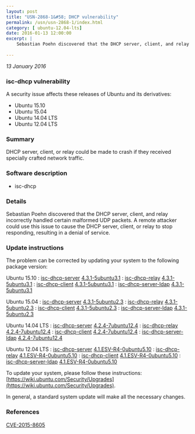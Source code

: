 ```yaml
---
layout: post
title: "USN-2868-1&#58; DHCP vulnerability"
permalink: /usn/usn-2868-1/index.html
category: [ ubuntu-12.04-lts]
date: 2016-01-13 12:00:00
excerpt: |
    Sebastian Poehn discovered that the DHCP server, client, and relay incorrectly handled certain malformed UDP packets. A remote attacker could use this issue to cause the DHCP server, client, or relay to stop responding, resulting in a denial of service. 
    
--- 
```

 
 

*13 January 2016*

### isc-dhcp vulnerability

A security issue affects these releases of Ubuntu and its derivatives:

* Ubuntu 15.10
* Ubuntu 15.04
* Ubuntu 14.04 LTS
* Ubuntu 12.04 LTS

### Summary

DHCP server, client, or relay could be made to crash if they received specially crafted network traffic.

### Software description

* isc-dhcp 

### Details

Sebastian Poehn discovered that the DHCP server, client, and relay incorrectly handled certain malformed UDP packets. A remote attacker could use this issue to cause the DHCP server, client, or relay to stop responding, resulting in a denial of service. 

### Update instructions

The problem can be corrected by updating your system to the following package version:

Ubuntu 15.10
 : [isc-dhcp-server](https://launchpad.net/ubuntu/+source/isc-dhcp) <span> [4.3.1-5ubuntu3.1](https://launchpad.net/ubuntu/+source/isc-dhcp/4.3.1-5ubuntu3.1) </span> 
 : [isc-dhcp-relay](https://launchpad.net/ubuntu/+source/isc-dhcp) <span> [4.3.1-5ubuntu3.1](https://launchpad.net/ubuntu/+source/isc-dhcp/4.3.1-5ubuntu3.1) </span> 
 : [isc-dhcp-client](https://launchpad.net/ubuntu/+source/isc-dhcp) <span> [4.3.1-5ubuntu3.1](https://launchpad.net/ubuntu/+source/isc-dhcp/4.3.1-5ubuntu3.1) </span> 
 : [isc-dhcp-server-ldap](https://launchpad.net/ubuntu/+source/isc-dhcp) <span> [4.3.1-5ubuntu3.1](https://launchpad.net/ubuntu/+source/isc-dhcp/4.3.1-5ubuntu3.1) </span> 

Ubuntu 15.04
 : [isc-dhcp-server](https://launchpad.net/ubuntu/+source/isc-dhcp) <span> [4.3.1-5ubuntu2.3](https://launchpad.net/ubuntu/+source/isc-dhcp/4.3.1-5ubuntu2.3) </span> 
 : [isc-dhcp-relay](https://launchpad.net/ubuntu/+source/isc-dhcp) <span> [4.3.1-5ubuntu2.3](https://launchpad.net/ubuntu/+source/isc-dhcp/4.3.1-5ubuntu2.3) </span> 
 : [isc-dhcp-client](https://launchpad.net/ubuntu/+source/isc-dhcp) <span> [4.3.1-5ubuntu2.3](https://launchpad.net/ubuntu/+source/isc-dhcp/4.3.1-5ubuntu2.3) </span> 
 : [isc-dhcp-server-ldap](https://launchpad.net/ubuntu/+source/isc-dhcp) <span> [4.3.1-5ubuntu2.3](https://launchpad.net/ubuntu/+source/isc-dhcp/4.3.1-5ubuntu2.3) </span> 

Ubuntu 14.04 LTS
 : [isc-dhcp-server](https://launchpad.net/ubuntu/+source/isc-dhcp) <span> [4.2.4-7ubuntu12.4](https://launchpad.net/ubuntu/+source/isc-dhcp/4.2.4-7ubuntu12.4) </span> 
 : [isc-dhcp-relay](https://launchpad.net/ubuntu/+source/isc-dhcp) <span> [4.2.4-7ubuntu12.4](https://launchpad.net/ubuntu/+source/isc-dhcp/4.2.4-7ubuntu12.4) </span> 
 : [isc-dhcp-client](https://launchpad.net/ubuntu/+source/isc-dhcp) <span> [4.2.4-7ubuntu12.4](https://launchpad.net/ubuntu/+source/isc-dhcp/4.2.4-7ubuntu12.4) </span> 
 : [isc-dhcp-server-ldap](https://launchpad.net/ubuntu/+source/isc-dhcp) <span> [4.2.4-7ubuntu12.4](https://launchpad.net/ubuntu/+source/isc-dhcp/4.2.4-7ubuntu12.4) </span> 

Ubuntu 12.04 LTS
 : [isc-dhcp-server](https://launchpad.net/ubuntu/+source/isc-dhcp) <span> [4.1.ESV-R4-0ubuntu5.10](https://launchpad.net/ubuntu/+source/isc-dhcp/4.1.ESV-R4-0ubuntu5.10) </span> 
 : [isc-dhcp-relay](https://launchpad.net/ubuntu/+source/isc-dhcp) <span> [4.1.ESV-R4-0ubuntu5.10](https://launchpad.net/ubuntu/+source/isc-dhcp/4.1.ESV-R4-0ubuntu5.10) </span> 
 : [isc-dhcp-client](https://launchpad.net/ubuntu/+source/isc-dhcp) <span> [4.1.ESV-R4-0ubuntu5.10](https://launchpad.net/ubuntu/+source/isc-dhcp/4.1.ESV-R4-0ubuntu5.10) </span> 
 : [isc-dhcp-server-ldap](https://launchpad.net/ubuntu/+source/isc-dhcp) <span> [4.1.ESV-R4-0ubuntu5.10](https://launchpad.net/ubuntu/+source/isc-dhcp/4.1.ESV-R4-0ubuntu5.10) </span> 

To update your system, please follow these instructions: [https://wiki.ubuntu.com/Security/Upgrades](https://wiki.ubuntu.com/Security/Upgrades).

In general, a standard system update will make all the necessary changes. 

### References

 
 [CVE-2015-8605](http://people.ubuntu.com/~ubuntu-security/cve/CVE-2015-8605)
 


